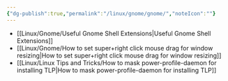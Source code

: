 ```yaml
---
{"dg-publish":true,"permalink":"/linux/gnome/gnome/","noteIcon":""}
---
```


- [[Linux/Gnome/Useful Gnome Shell Extensions\|Useful Gnome Shell Extensions]]
- [[Linux/Gnome/How to set super+right click mouse drag for window resizing\|How to set super+right click mouse drag for window resizing]]
- [[Linux/Linux Tips and Tricks/How to mask power-profile-daemon for installing TLP\|How to mask power-profile-daemon for installing TLP]]
